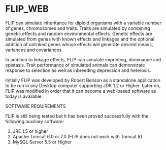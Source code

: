 # FLIP_WEB
FLIP can simulate inheritance for diploid organisms with a variable
number of genes, chromosomes and traits. Traits are simulated by combining
genetic effects and random environmental effects. Genetic effects are simulated
from genes with known effects and linkages and the optional addition of unlinked
genes whose effects will generate desired means, variances and covariances. 

In addition to linkage effects, FLIP can simulate imprinting, dominance and epistasis. 
Trait performance of simulated animals can demonstrate response to selection as well
as inbreeding depression and heterosis.

Initially FLIP was developed by Robert Benson as a standalone application to be run in any
Desktop computer supporting JDK 1.2 or Higher. Later on, FLIP was modified in order that it 
can become a web-based software as today is available. 

SOFTWARE REQUIREMENTS

FLIP is still being tested but it has been proved successfully with the following auxiliary software:

1) JRE 1.5 or higher
2) Apache Tomcat 6.0 or 7.0 (FLIP does not work with Tomcat 8)
3) MySQL Server 5.5 or Higher

